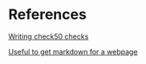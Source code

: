 # References
[Writing check50 checks](https://cs50.readthedocs.io/projects/check50/en/latest/check_writer/)  

[Useful to get markdown for a webpage](https://codebeautify.org/html-to-markdown)  
